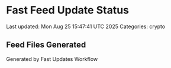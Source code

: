 # Fast Feed Update Status
Last updated: Mon Aug 25 15:47:41 UTC 2025
Categories: crypto

## Feed Files Generated

Generated by Fast Updates Workflow
